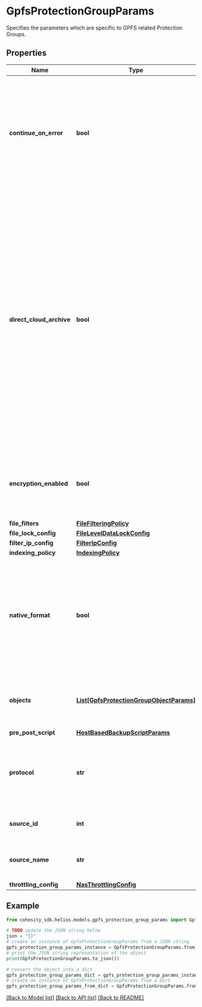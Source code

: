 # GpfsProtectionGroupParams

Specifies the parameters which are specific to GPFS related Protection Groups.

## Properties

Name | Type | Description | Notes
------------ | ------------- | ------------- | -------------
**continue_on_error** | **bool** | Specifies whether or not the Protection Group should continue regardless of whether or not an error was encountered during protection group run. | [optional] 
**direct_cloud_archive** | **bool** | Specifies whether or not to store the snapshots in this run directly in an Archive Target instead of on the Cluster. If this is set to true, the associated policy must have exactly one Archive Target associated with it and the policy must be set up to archive after every run. Also, a Storage Domain cannot be specified. Default behavior is &#39;false&#39;. | [optional] 
**encryption_enabled** | **bool** | Specifies whether the protection group should use encryption while backup or not. | [optional] 
**file_filters** | [**FileFilteringPolicy**](FileFilteringPolicy.md) |  | [optional] 
**file_lock_config** | [**FileLevelDataLockConfig**](FileLevelDataLockConfig.md) |  | [optional] 
**filter_ip_config** | [**FilterIpConfig**](FilterIpConfig.md) |  | [optional] 
**indexing_policy** | [**IndexingPolicy**](IndexingPolicy.md) |  | [optional] 
**native_format** | **bool** | Specifies whether or not to enable native format for direct archive job. This field is set to true if native format should be used for archiving. | [optional] 
**objects** | [**List[GpfsProtectionGroupObjectParams]**](GpfsProtectionGroupObjectParams.md) | Specifies the objects to be included in the Protection Group. | 
**pre_post_script** | [**HostBasedBackupScriptParams**](HostBasedBackupScriptParams.md) |  | [optional] 
**protocol** | **str** | Specifies the preferred protocol to use if this device supports multiple protocols. | [optional] 
**source_id** | **int** | Specifies the id of the parent of the objects. | [optional] [readonly] 
**source_name** | **str** | Specifies the name of the parent of the objects. | [optional] [readonly] 
**throttling_config** | [**NasThrottlingConfig**](NasThrottlingConfig.md) |  | [optional] 

## Example

```python
from cohesity_sdk.helios.models.gpfs_protection_group_params import GpfsProtectionGroupParams

# TODO update the JSON string below
json = "{}"
# create an instance of GpfsProtectionGroupParams from a JSON string
gpfs_protection_group_params_instance = GpfsProtectionGroupParams.from_json(json)
# print the JSON string representation of the object
print(GpfsProtectionGroupParams.to_json())

# convert the object into a dict
gpfs_protection_group_params_dict = gpfs_protection_group_params_instance.to_dict()
# create an instance of GpfsProtectionGroupParams from a dict
gpfs_protection_group_params_from_dict = GpfsProtectionGroupParams.from_dict(gpfs_protection_group_params_dict)
```
[[Back to Model list]](../README.md#documentation-for-models) [[Back to API list]](../README.md#documentation-for-api-endpoints) [[Back to README]](../README.md)


